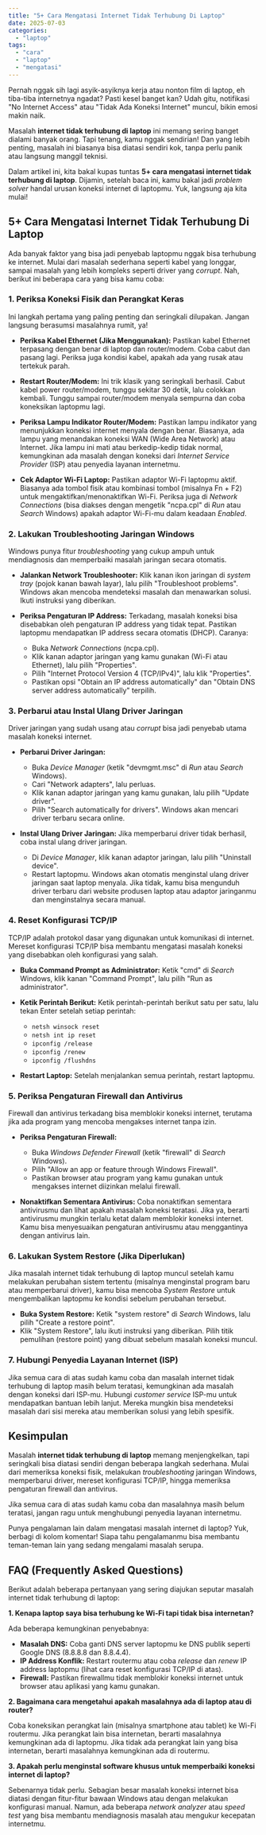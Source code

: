```yaml
---
title: "5+ Cara Mengatasi Internet Tidak Terhubung Di Laptop"
date: 2025-07-03
categories: 
  - "laptop"
tags: 
  - "cara"
  - "laptop"
  - "mengatasi"
---
```


Pernah nggak sih lagi asyik-asyiknya kerja atau nonton film di laptop, eh tiba-tiba internetnya ngadat? Pasti kesel banget kan? Udah gitu, notifikasi "No Internet Access" atau "Tidak Ada Koneksi Internet" muncul, bikin emosi makin naik.

Masalah **internet tidak terhubung di laptop** ini memang sering banget dialami banyak orang. Tapi tenang, kamu nggak sendirian! Dan yang lebih penting, masalah ini biasanya bisa diatasi sendiri kok, tanpa perlu panik atau langsung manggil teknisi.

Dalam artikel ini, kita bakal kupas tuntas **5+ cara mengatasi internet tidak terhubung di laptop**. Dijamin, setelah baca ini, kamu bakal jadi _problem solver_ handal urusan koneksi internet di laptopmu. Yuk, langsung aja kita mulai!

## 5+ Cara Mengatasi Internet Tidak Terhubung Di Laptop

Ada banyak faktor yang bisa jadi penyebab laptopmu nggak bisa terhubung ke internet. Mulai dari masalah sederhana seperti kabel yang longgar, sampai masalah yang lebih kompleks seperti driver yang _corrupt_. Nah, berikut ini beberapa cara yang bisa kamu coba:

### 1\. Periksa Koneksi Fisik dan Perangkat Keras

Ini langkah pertama yang paling penting dan seringkali dilupakan. Jangan langsung berasumsi masalahnya rumit, ya!

- **Periksa Kabel Ethernet (Jika Menggunakan):** Pastikan kabel Ethernet terpasang dengan benar di laptop dan router/modem. Coba cabut dan pasang lagi. Periksa juga kondisi kabel, apakah ada yang rusak atau tertekuk parah.
    
- **Restart Router/Modem:** Ini trik klasik yang seringkali berhasil. Cabut kabel power router/modem, tunggu sekitar 30 detik, lalu colokkan kembali. Tunggu sampai router/modem menyala sempurna dan coba koneksikan laptopmu lagi.
    
- **Periksa Lampu Indikator Router/Modem:** Pastikan lampu indikator yang menunjukkan koneksi internet menyala dengan benar. Biasanya, ada lampu yang menandakan koneksi WAN (Wide Area Network) atau Internet. Jika lampu ini mati atau berkedip-kedip tidak normal, kemungkinan ada masalah dengan koneksi dari _Internet Service Provider_ (ISP) atau penyedia layanan internetmu.
    
- **Cek Adaptor Wi-Fi Laptop:** Pastikan adaptor Wi-Fi laptopmu aktif. Biasanya ada tombol fisik atau kombinasi tombol (misalnya Fn + F2) untuk mengaktifkan/menonaktifkan Wi-Fi. Periksa juga di _Network Connections_ (bisa diakses dengan mengetik "ncpa.cpl" di _Run_ atau _Search_ Windows) apakah adaptor Wi-Fi-mu dalam keadaan _Enabled_.
    

### 2\. Lakukan Troubleshooting Jaringan Windows

Windows punya fitur _troubleshooting_ yang cukup ampuh untuk mendiagnosis dan memperbaiki masalah jaringan secara otomatis.

- **Jalankan Network Troubleshooter:** Klik kanan ikon jaringan di _system tray_ (pojok kanan bawah layar), lalu pilih "Troubleshoot problems". Windows akan mencoba mendeteksi masalah dan menawarkan solusi. Ikuti instruksi yang diberikan.
    
- **Periksa Pengaturan IP Address:** Terkadang, masalah koneksi bisa disebabkan oleh pengaturan IP address yang tidak tepat. Pastikan laptopmu mendapatkan IP address secara otomatis (DHCP). Caranya:
    
    - Buka _Network Connections_ (ncpa.cpl).
    - Klik kanan adaptor jaringan yang kamu gunakan (Wi-Fi atau Ethernet), lalu pilih "Properties".
    - Pilih "Internet Protocol Version 4 (TCP/IPv4)", lalu klik "Properties".
    - Pastikan opsi "Obtain an IP address automatically" dan "Obtain DNS server address automatically" terpilih.

### 3\. Perbarui atau Instal Ulang Driver Jaringan

Driver jaringan yang sudah usang atau _corrupt_ bisa jadi penyebab utama masalah koneksi internet.

- **Perbarui Driver Jaringan:**
    
    - Buka _Device Manager_ (ketik "devmgmt.msc" di _Run_ atau _Search_ Windows).
    - Cari "Network adapters", lalu perluas.
    - Klik kanan adaptor jaringan yang kamu gunakan, lalu pilih "Update driver".
    - Pilih "Search automatically for drivers". Windows akan mencari driver terbaru secara online.
- **Instal Ulang Driver Jaringan:** Jika memperbarui driver tidak berhasil, coba instal ulang driver jaringan.
    
    - Di _Device Manager_, klik kanan adaptor jaringan, lalu pilih "Uninstall device".
    - Restart laptopmu. Windows akan otomatis menginstal ulang driver jaringan saat laptop menyala. Jika tidak, kamu bisa mengunduh driver terbaru dari website produsen laptop atau adaptor jaringanmu dan menginstalnya secara manual.

### 4\. Reset Konfigurasi TCP/IP

TCP/IP adalah protokol dasar yang digunakan untuk komunikasi di internet. Mereset konfigurasi TCP/IP bisa membantu mengatasi masalah koneksi yang disebabkan oleh konfigurasi yang salah.

- **Buka Command Prompt as Administrator:** Ketik "cmd" di _Search_ Windows, klik kanan "Command Prompt", lalu pilih "Run as administrator".
    
- **Ketik Perintah Berikut:** Ketik perintah-perintah berikut satu per satu, lalu tekan Enter setelah setiap perintah:
    
    - `netsh winsock reset`
    - `netsh int ip reset`
    - `ipconfig /release`
    - `ipconfig /renew`
    - `ipconfig /flushdns`
- **Restart Laptop:** Setelah menjalankan semua perintah, restart laptopmu.
    

### 5\. Periksa Pengaturan Firewall dan Antivirus

Firewall dan antivirus terkadang bisa memblokir koneksi internet, terutama jika ada program yang mencoba mengakses internet tanpa izin.

- **Periksa Pengaturan Firewall:**
    
    - Buka _Windows Defender Firewall_ (ketik "firewall" di _Search_ Windows).
    - Pilih "Allow an app or feature through Windows Firewall".
    - Pastikan browser atau program yang kamu gunakan untuk mengakses internet diizinkan melalui firewall.
- **Nonaktifkan Sementara Antivirus:** Coba nonaktifkan sementara antivirusmu dan lihat apakah masalah koneksi teratasi. Jika ya, berarti antivirusmu mungkin terlalu ketat dalam memblokir koneksi internet. Kamu bisa menyesuaikan pengaturan antivirusmu atau menggantinya dengan antivirus lain.
    

### 6\. Lakukan System Restore (Jika Diperlukan)

Jika masalah internet tidak terhubung di laptop muncul setelah kamu melakukan perubahan sistem tertentu (misalnya menginstal program baru atau memperbarui driver), kamu bisa mencoba _System Restore_ untuk mengembalikan laptopmu ke kondisi sebelum perubahan tersebut.

- **Buka System Restore:** Ketik "system restore" di _Search_ Windows, lalu pilih "Create a restore point".
- Klik "System Restore", lalu ikuti instruksi yang diberikan. Pilih titik pemulihan (restore point) yang dibuat sebelum masalah koneksi muncul.

### 7\. Hubungi Penyedia Layanan Internet (ISP)

Jika semua cara di atas sudah kamu coba dan masalah internet tidak terhubung di laptop masih belum teratasi, kemungkinan ada masalah dengan koneksi dari ISP-mu. Hubungi _customer service_ ISP-mu untuk mendapatkan bantuan lebih lanjut. Mereka mungkin bisa mendeteksi masalah dari sisi mereka atau memberikan solusi yang lebih spesifik.

## Kesimpulan

Masalah **internet tidak terhubung di laptop** memang menjengkelkan, tapi seringkali bisa diatasi sendiri dengan beberapa langkah sederhana. Mulai dari memeriksa koneksi fisik, melakukan _troubleshooting_ jaringan Windows, memperbarui driver, mereset konfigurasi TCP/IP, hingga memeriksa pengaturan firewall dan antivirus.

Jika semua cara di atas sudah kamu coba dan masalahnya masih belum teratasi, jangan ragu untuk menghubungi penyedia layanan internetmu.

Punya pengalaman lain dalam mengatasi masalah internet di laptop? Yuk, berbagi di kolom komentar! Siapa tahu pengalamanmu bisa membantu teman-teman lain yang sedang mengalami masalah serupa.

## FAQ (Frequently Asked Questions)

Berikut adalah beberapa pertanyaan yang sering diajukan seputar masalah internet tidak terhubung di laptop:

**1\. Kenapa laptop saya bisa terhubung ke Wi-Fi tapi tidak bisa internetan?**

Ada beberapa kemungkinan penyebabnya:

- **Masalah DNS:** Coba ganti DNS server laptopmu ke DNS publik seperti Google DNS (8.8.8.8 dan 8.8.4.4).
- **IP Address Konflik:** Restart routermu atau coba _release_ dan _renew_ IP address laptopmu (lihat cara reset konfigurasi TCP/IP di atas).
- **Firewall:** Pastikan firewallmu tidak memblokir koneksi internet untuk browser atau aplikasi yang kamu gunakan.

**2\. Bagaimana cara mengetahui apakah masalahnya ada di laptop atau di router?**

Coba koneksikan perangkat lain (misalnya smartphone atau tablet) ke Wi-Fi routermu. Jika perangkat lain bisa internetan, berarti masalahnya kemungkinan ada di laptopmu. Jika tidak ada perangkat lain yang bisa internetan, berarti masalahnya kemungkinan ada di routermu.

**3\. Apakah perlu menginstal software khusus untuk memperbaiki koneksi internet di laptop?**

Sebenarnya tidak perlu. Sebagian besar masalah koneksi internet bisa diatasi dengan fitur-fitur bawaan Windows atau dengan melakukan konfigurasi manual. Namun, ada beberapa _network analyzer_ atau _speed test_ yang bisa membantu mendiagnosis masalah atau mengukur kecepatan internetmu.
